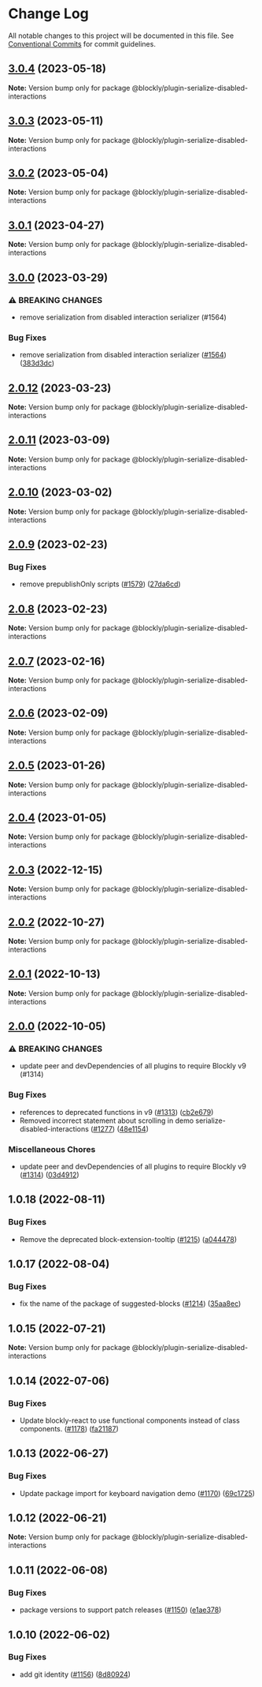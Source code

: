 # Change Log

All notable changes to this project will be documented in this file.
See [Conventional Commits](https://conventionalcommits.org) for commit guidelines.

## [3.0.4](https://github.com/google/blockly-samples/compare/@blockly/plugin-serialize-disabled-interactions@3.0.3...@blockly/plugin-serialize-disabled-interactions@3.0.4) (2023-05-18)

**Note:** Version bump only for package @blockly/plugin-serialize-disabled-interactions





## [3.0.3](https://github.com/google/blockly-samples/compare/@blockly/plugin-serialize-disabled-interactions@3.0.2...@blockly/plugin-serialize-disabled-interactions@3.0.3) (2023-05-11)

**Note:** Version bump only for package @blockly/plugin-serialize-disabled-interactions





## [3.0.2](https://github.com/google/blockly-samples/compare/@blockly/plugin-serialize-disabled-interactions@3.0.1...@blockly/plugin-serialize-disabled-interactions@3.0.2) (2023-05-04)

**Note:** Version bump only for package @blockly/plugin-serialize-disabled-interactions





## [3.0.1](https://github.com/google/blockly-samples/compare/@blockly/plugin-serialize-disabled-interactions@3.0.0...@blockly/plugin-serialize-disabled-interactions@3.0.1) (2023-04-27)

**Note:** Version bump only for package @blockly/plugin-serialize-disabled-interactions





## [3.0.0](https://github.com/google/blockly-samples/compare/@blockly/plugin-serialize-disabled-interactions@2.0.12...@blockly/plugin-serialize-disabled-interactions@3.0.0) (2023-03-29)


### ⚠ BREAKING CHANGES

* remove serialization from disabled interaction serializer (#1564)

### Bug Fixes

* remove serialization from disabled interaction serializer ([#1564](https://github.com/google/blockly-samples/issues/1564)) ([383d3dc](https://github.com/google/blockly-samples/commit/383d3dc57d9ae821d0f7b9ea8709c443362c62d4))



## [2.0.12](https://github.com/google/blockly-samples/compare/@blockly/plugin-serialize-disabled-interactions@2.0.11...@blockly/plugin-serialize-disabled-interactions@2.0.12) (2023-03-23)

**Note:** Version bump only for package @blockly/plugin-serialize-disabled-interactions





## [2.0.11](https://github.com/google/blockly-samples/compare/@blockly/plugin-serialize-disabled-interactions@2.0.10...@blockly/plugin-serialize-disabled-interactions@2.0.11) (2023-03-09)

**Note:** Version bump only for package @blockly/plugin-serialize-disabled-interactions





## [2.0.10](https://github.com/google/blockly-samples/compare/@blockly/plugin-serialize-disabled-interactions@2.0.9...@blockly/plugin-serialize-disabled-interactions@2.0.10) (2023-03-02)

**Note:** Version bump only for package @blockly/plugin-serialize-disabled-interactions





## [2.0.9](https://github.com/google/blockly-samples/compare/@blockly/plugin-serialize-disabled-interactions@2.0.8...@blockly/plugin-serialize-disabled-interactions@2.0.9) (2023-02-23)


### Bug Fixes

* remove prepublishOnly scripts ([#1579](https://github.com/google/blockly-samples/issues/1579)) ([27da6cd](https://github.com/google/blockly-samples/commit/27da6cd04c38f6ba417f4e7446bb6218c475448d))



## [2.0.8](https://github.com/google/blockly-samples/compare/@blockly/plugin-serialize-disabled-interactions@2.0.7...@blockly/plugin-serialize-disabled-interactions@2.0.8) (2023-02-23)

**Note:** Version bump only for package @blockly/plugin-serialize-disabled-interactions





## [2.0.7](https://github.com/google/blockly-samples/compare/@blockly/plugin-serialize-disabled-interactions@2.0.6...@blockly/plugin-serialize-disabled-interactions@2.0.7) (2023-02-16)

**Note:** Version bump only for package @blockly/plugin-serialize-disabled-interactions





## [2.0.6](https://github.com/google/blockly-samples/compare/@blockly/plugin-serialize-disabled-interactions@2.0.5...@blockly/plugin-serialize-disabled-interactions@2.0.6) (2023-02-09)

**Note:** Version bump only for package @blockly/plugin-serialize-disabled-interactions





## [2.0.5](https://github.com/google/blockly-samples/compare/@blockly/plugin-serialize-disabled-interactions@2.0.4...@blockly/plugin-serialize-disabled-interactions@2.0.5) (2023-01-26)

**Note:** Version bump only for package @blockly/plugin-serialize-disabled-interactions





## [2.0.4](https://github.com/google/blockly-samples/compare/@blockly/plugin-serialize-disabled-interactions@2.0.3...@blockly/plugin-serialize-disabled-interactions@2.0.4) (2023-01-05)

**Note:** Version bump only for package @blockly/plugin-serialize-disabled-interactions





## [2.0.3](https://github.com/google/blockly-samples/compare/@blockly/plugin-serialize-disabled-interactions@2.0.2...@blockly/plugin-serialize-disabled-interactions@2.0.3) (2022-12-15)

**Note:** Version bump only for package @blockly/plugin-serialize-disabled-interactions





## [2.0.2](https://github.com/google/blockly-samples/compare/@blockly/plugin-serialize-disabled-interactions@2.0.1...@blockly/plugin-serialize-disabled-interactions@2.0.2) (2022-10-27)

**Note:** Version bump only for package @blockly/plugin-serialize-disabled-interactions





## [2.0.1](https://github.com/google/blockly-samples/compare/@blockly/plugin-serialize-disabled-interactions@2.0.0...@blockly/plugin-serialize-disabled-interactions@2.0.1) (2022-10-13)

**Note:** Version bump only for package @blockly/plugin-serialize-disabled-interactions





## [2.0.0](https://github.com/google/blockly-samples/compare/@blockly/plugin-serialize-disabled-interactions@1.0.18...@blockly/plugin-serialize-disabled-interactions@2.0.0) (2022-10-05)


### ⚠ BREAKING CHANGES

* update peer and devDependencies of all plugins to require Blockly v9 (#1314)

### Bug Fixes

* references to deprecated functions in v9 ([#1313](https://github.com/google/blockly-samples/issues/1313)) ([cb2e679](https://github.com/google/blockly-samples/commit/cb2e67987e0b62a77c26adc660cc6ade1ba67954))
* Removed incorrect statement about scrolling in demo serialize-disabled-interactions ([#1277](https://github.com/google/blockly-samples/issues/1277)) ([48e1154](https://github.com/google/blockly-samples/commit/48e115422f4d689a1d0b6169818e0247351ec83b))


### Miscellaneous Chores

* update peer and devDependencies of all plugins to require Blockly v9 ([#1314](https://github.com/google/blockly-samples/issues/1314)) ([03d4912](https://github.com/google/blockly-samples/commit/03d4912c42c8de0f30493037ccc28dddaea0f266))



## 1.0.18 (2022-08-11)


### Bug Fixes

* Remove the deprecated block-extension-tooltip ([#1215](https://github.com/google/blockly-samples/issues/1215)) ([a044478](https://github.com/google/blockly-samples/commit/a044478c86a73e3065bc866e427f175cbec6fc13))





## 1.0.17 (2022-08-04)


### Bug Fixes

* fix the name of the package of suggested-blocks ([#1214](https://github.com/google/blockly-samples/issues/1214)) ([35aa8ec](https://github.com/google/blockly-samples/commit/35aa8ec73a60a4eb5b1e80cb2fc71dcd83d05e27))





## 1.0.15 (2022-07-21)

**Note:** Version bump only for package @blockly/plugin-serialize-disabled-interactions





## 1.0.14 (2022-07-06)


### Bug Fixes

* Update blockly-react to use functional components instead of class components. ([#1178](https://github.com/google/blockly-samples/issues/1178)) ([fa21187](https://github.com/google/blockly-samples/commit/fa21187cdbe4ec3a5c69f185540dd68a98eb69d7))





## 1.0.13 (2022-06-27)


### Bug Fixes

* Update package import for keyboard navigation demo ([#1170](https://github.com/google/blockly-samples/issues/1170)) ([69c1725](https://github.com/google/blockly-samples/commit/69c1725b775279fcc397dc178935208d5f42b08c))





## 1.0.12 (2022-06-21)

**Note:** Version bump only for package @blockly/plugin-serialize-disabled-interactions





## 1.0.11 (2022-06-08)


### Bug Fixes

* package versions to support patch releases ([#1150](https://github.com/google/blockly-samples/issues/1150)) ([e1ae378](https://github.com/google/blockly-samples/commit/e1ae378d779531621c3d948566257d069002963f))





## 1.0.10 (2022-06-02)


### Bug Fixes

* add git identity ([#1156](https://github.com/google/blockly-samples/issues/1156)) ([8d80924](https://github.com/google/blockly-samples/commit/8d809243b277375beb2ce75d4e157b5e17f78193))

